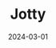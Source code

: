 ---
id: p3
title: Jotty
description: Jotty is the fastest way to type/copy anything urgent in the browser. Just visit myjotty.netlify.app and type away.
date: 2024-03-01
techStack: ['react']
---